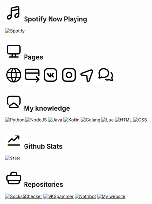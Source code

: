 ## ![ladno](https://raw.githubusercontent.com/VKCOM/icons/master/src/svg/28/music_outline_28.svg) Spotify Now Playing


[![Spotify](https://rf0x3d.su/spotify)](https://open.spotify.com/user/welxx3k52jb086pnosvs82fx4)


## ![ladno](https://raw.githubusercontent.com/VKCOM/icons/master/src/svg/28/computer_outline_28.svg) Pages
  [![Website](https://raw.githubusercontent.com/VKCOM/icons/master/src/svg/28/globe_outline_28.svg)](https://rf0x3d.su)
  [![Donate](https://raw.githubusercontent.com/VKCOM/icons/master/src/svg/28/money_transfer_outline_28.svg)](https://rf0x3d.su/donate)
  [![VK](https://raw.githubusercontent.com/VKCOM/icons/master/src/svg/28/logo_vk_outline_28.svg)](https://vk.com/rfoxxxy)
  [![Instagram](https://raw.githubusercontent.com/VKCOM/icons/master/src/svg/28/story_outline_28.svg)](https://instagram.com/rf0x3dd)
  [![Telegram](https://raw.githubusercontent.com/VKCOM/icons/master/src/svg/28/location_outline_28.svg)](https://t.me/rf0x1d)
  [![Telegram Chat](https://raw.githubusercontent.com/VKCOM/icons/master/src/svg/28/chats_outline_28.svg)](https://t.me/postironiya666)

## ![ladno](https://raw.githubusercontent.com/VKCOM/icons/master/src/svg/28/airplay_video_outline_28.svg) My knowledge
![Python](https://rf0x3d.su/maybe_assets/language-python.png)
![NodeJS](https://rf0x3d.su/maybe_assets/language-javascript.png)
![Java](https://rf0x3d.su/maybe_assets/language-java.png)
![Kotlin](https://rf0x3d.su/maybe_assets/language-kotlin.png)
![Golang](https://rf0x3d.su/maybe_assets/language-go.png)
![Lua](https://rf0x3d.su/maybe_assets/language-lua.png)
![HTML](https://rf0x3d.su/maybe_assets/language-html5.png)
![CSS](https://rf0x3d.su/maybe_assets/language-css3.png)


## ![ladno](https://raw.githubusercontent.com/VKCOM/icons/master/src/svg/28/statistics_outline_28.svg) Github Stats
![Stats](https://github-readme-stats.vercel.app/api?username=rfoxxxy&show_icons=true&theme=vue)

## ![ladno](https://raw.githubusercontent.com/VKCOM/icons/master/src/svg/28/work_outline_28.svg) Repositories
[![Socks5Checker](https://github-readme-stats.vercel.app/api/pin/?username=rfoxxxyshit&repo=Socks5Checker&show_owner=true&theme=vue)](https://github.com/rfoxxxyshit/Socks5Checker)
[![VKSpammer](https://github-readme-stats.vercel.app/api/pin/?username=rfoxxxyshit&repo=VKSpammer&show_owner=true&theme=vue)](https://github.com/rfoxxxyshit/VKSpammer)
[![Natribot](https://github-readme-stats.vercel.app/api/pin/?username=rfoxxxyshit&repo=natribot&show_owner=true&theme=vue)](https://github.com/rfoxxxyshit/natribot)
[![My website](https://github-readme-stats.vercel.app/api/pin/?username=rfoxxxyshit&repo=html-template&show_owner=true&theme=vue)](https://github.com/rfoxxxyshit/html-template) 
